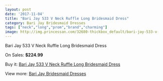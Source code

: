 ```yaml
---
layout: post
date: '2017-11-04'
title: "Bari Jay 533 V Neck Ruffle Long Bridesmaid Dress"
category: Bari Jay Bridesmaid Dresses
tags: ["neck","long","prom","brand","charming"]
image: http://img.princessan.com/32680-thickbox_default/bari-jay-533-v-neck-ruffle-long-bridesmaid-dress.jpg
---
```

Bari Jay 533 V Neck Ruffle Long Bridesmaid Dress

On Sales: **$224.99**
<a href="https://www.princessan.com/en/15026-bari-jay-533-v-neck-ruffle-long-bridesmaid-dress.html"><amp-img layout="responsive" width="600" height="600" src="//img.princessan.com/32680-thickbox_default/bari-jay-533-v-neck-ruffle-long-bridesmaid-dress.jpg" alt="Bari Jay 533 V Neck Ruffle Long Bridesmaid Dress 0" /></a>

Buy it: [Bari Jay 533 V Neck Ruffle Long Bridesmaid Dress](https://www.princessan.com/en/15026-bari-jay-533-v-neck-ruffle-long-bridesmaid-dress.html "Bari Jay 533 V Neck Ruffle Long Bridesmaid Dress")

View more: [Bari Jay Bridesmaid Dresses](https://www.princessan.com/en/109- "Bari Jay Bridesmaid Dresses")